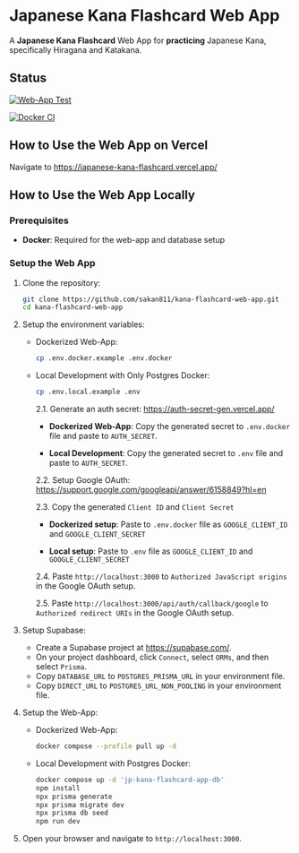 # Japanese Kana Flashcard Web App

A **Japanese Kana Flashcard** Web App for **practicing** Japanese Kana, specifically Hiragana and Katakana.

## Status

[![Web-App Test](https://github.com/sakan811/kana-flashcard-web-app/actions/workflows/test-app.yml/badge.svg)](https://github.com/sakan811/kana-flashcard-web-app/actions/workflows/test-app.yml)

[![Docker CI](https://github.com/sakan811/kana-flashcard-web-app/actions/workflows/docker-ci.yml/badge.svg)](https://github.com/sakan811/kana-flashcard-web-app/actions/workflows/docker-ci.yml)

## How to Use the Web App on Vercel

Navigate to <https://japanese-kana-flashcard.vercel.app/>

## How to Use the Web App Locally

### Prerequisites

- **Docker**: Required for the web-app and database setup

### Setup the Web App

1. Clone the repository:

   ```bash
   git clone https://github.com/sakan811/kana-flashcard-web-app.git
   cd kana-flashcard-web-app
   ```

2. Setup the environment variables:

   - Dockerized Web-App:

     ```bash
     cp .env.docker.example .env.docker
     ```

   - Local Development with Only Postgres Docker:

     ```bash
     cp .env.local.example .env
     ```

     2.1. Generate an auth secret: <https://auth-secret-gen.vercel.app/>

     - **Dockerized Web-App**: Copy the generated secret to `.env.docker` file and paste to `AUTH_SECRET`.

     - **Local Development**: Copy the generated secret to `.env` file and paste to `AUTH_SECRET`.

      2.2. Setup Google OAuth: <https://support.google.com/googleapi/answer/6158849?hl=en>

      2.3. Copy the generated `Client ID` and `Client Secret`

        - **Dockerized setup**: Paste to `.env.docker` file as `GOOGLE_CLIENT_ID` and `GOOGLE_CLIENT_SECRET`

        - **Local setup**: Paste to `.env` file as `GOOGLE_CLIENT_ID` and `GOOGLE_CLIENT_SECRET`
  
      2.4. Paste `http://localhost:3000` to `Authorized JavaScript origins` in the Google OAuth setup.

      2.5. Paste `http://localhost:3000/api/auth/callback/google` to `Authorized redirect URIs` in the Google OAuth setup.

3. Setup Supabase:

   - Create a Supabase project at <https://supabase.com/>.
   - On your project dashboard, click `Connect`, select `ORMs`, and then select `Prisma`.
   - Copy `DATABASE_URL` to `POSTGRES_PRISMA_URL` in your environment file.
   - Copy `DIRECT_URL` to `POSTGRES_URL_NON_POOLING` in your environment file.

4. Setup the Web-App:

   - Dockerized Web-App:

     ```bash
     docker compose --profile pull up -d
     ```

   - Local Development with Postgres Docker:

     ```bash
     docker compose up -d 'jp-kana-flashcard-app-db'
     npm install
     npx prisma generate
     npx prisma migrate dev
     npx prisma db seed
     npm run dev
     ```

5. Open your browser and navigate to `http://localhost:3000`.
